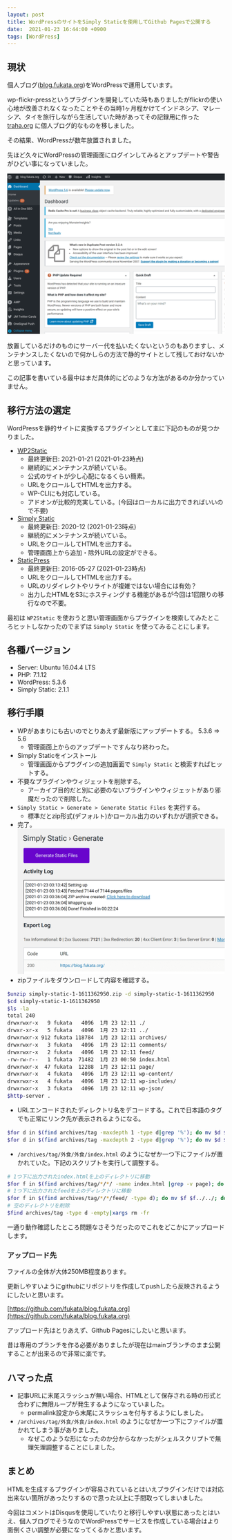 ```yaml
---
layout: post
title: WordPressのサイトをSimply Staticを使用してGithub Pagesで公開する
date:  2021-01-23 16:44:00 +0900
tags: [WordPress]
---
```


## 現状

個人ブログ([blog.fukata.org](https://blog.fukata.org))をWordPressで運用しています。

wp-flickr-pressというプラグインを開発していた時もありましたがflickrの使い心地が改善されなくなったことやその当時1ヶ月程かけてインドネシア、マレーシア、タイを旅行しながら生活していた時があってその記録用に作った [traha.org](https://traha.org) に個人ブログ的なものを移しました。

その結果、WordPressが数年放置されました。

先ほど久々にWordPressの管理画面にログインしてみるとアップデートや警告がひどい事になっていました。

![久々にログインしたWordPressの管理画面](/assets/posts/2021/fba8a604cddebba690b6049ee8b38ff6.png)

放置しているだけのものにサーバー代を払いたくないというのもありますし、メンテナンスしたくないので何かしらの方法で静的サイトとして残しておけないかと思っています。

この記事を書いている最中はまだ具体的にどのような方法があるのか分かっていません。

## 移行方法の選定

WordPressを静的サイトに変換するプラグインとして主に下記のものが見つかりました。

- [WP2Static](https://wp2static.com/)
    - 最終更新日: 2021-01-21 (2021-01-23時点)
    - 継続的にメンテナンスが続いている。
    - 公式のサイトが少し心配になるくらい簡素。
    - URLをクロールしてHTMLを出力する。
    - WP-CLIにも対応している。
    - アドオンが比較的充実している。(今回はローカルに出力できればいいので不要)
- [Simply Static](https://wordpress.org/plugins/simply-static/)
    - 最終更新日: 2020-12 (2021-01-23時点)
    - 継続的にメンテナンスが続いている。
    - URLをクロールしてHTMLを出力する。
    - 管理画面上から追加・除外URLの設定ができる。
- [StaticPress](http://ja.staticpress.net/)
    - 最終更新日: 2016-05-27 (2021-01-23時点)
    - URLをクロールしてHTMLを出力する。
    - URLのリダイレクトやリライトが複雑ではない場合には有効？
    - 出力したHTMLをS3にホスティングする機能があるが今回は1回限りの移行なので不要。

最初は `WP2Static` を使おうと思い管理画面からプラグインを検索してみたところヒットしなかったのでまずは `Simply Static` を使ってみることにします。

## 各種バージョン

- Server: Ubuntu 16.04.4 LTS
- PHP: 7.1.12
- WordPress: 5.3.6
- Simply Static: 2.1.1
 
## 移行手順

- WPがあまりにも古いのでとりあえず最新版にアップデートする。 5.3.6 => 5.6
    - 管理画面上からのアップデートですんなり終わった。
- Simply Staticをインストール
    - 管理画面からプラグインの追加画面で `Simply Static` と検索すればヒットする。
- 不要なプラグインやウィジェットを削除する。
  - アーカイブ目的だと別に必要のないプラグインやウィジェットがあり邪魔だったので削除した。
- `Simply Static > Generate > Generate Static Files` を実行する。
    - 標準だとzip形式(デフォルト)かローカル出力のいずれかが選択できる。
- 完了。
![完了](/assets/posts/2021/43f2d7bf46865fd10d88e561504f2414.png)
- zipファイルをダウンロードして内容を確認する。
```bash
$unzip simply-static-1-1611362950.zip -d simply-static-1-1611362950
$cd simply-static-1-1611362950
$ls -la
total 240
drwxrwxr-x   9 fukata   4096  1月 23 12:11 ./
drwxr-xr-x   5 fukata   4096  1月 23 12:11 ../
drwxrwxr-x 912 fukata 118784  1月 23 12:11 archives/
drwxrwxr-x   3 fukata   4096  1月 23 12:11 comments/
drwxrwxr-x   2 fukata   4096  1月 23 12:11 feed/
-rw-rw-r--   1 fukata  71482  1月 23 00:50 index.html
drwxrwxr-x  47 fukata  12288  1月 23 12:11 page/
drwxrwxr-x   4 fukata   4096  1月 23 12:11 wp-content/
drwxrwxr-x   4 fukata   4096  1月 23 12:11 wp-includes/
drwxrwxr-x   3 fukata   4096  1月 23 12:11 wp-json/
$http-server .
```
- URLエンコードされたディレクトリ名をデコードする。これで日本語のタグでも正常にリンク先が表示されるようになる。
```bash
$for d in $(find archives/tag -maxdepth 1 -type d|grep '%'); do mv $d $(echo $d |nkf --url-input); done
$for d in $(find archives/tag -maxdepth 2 -type d|grep '%'); do mv $d $(echo $d |nkf --url-input); done
```
- `/archives/tag/外食/外食/index.html` のようになぜか一つ下にファイルが置かれていた。下記のスクリプトを実行して調整する。
```bash
# 1つ下に出力されたindex.htmlを上のディレクトリに移動
$for f in $(find archives/tag/*/*/ -name index.html |grep -v page); do mv $f $(echo $f |sed -e s@index.html@../@g); done
# 1つ下に出力されたfeedを上のディレクトリに移動
$for f in $(find archives/tag/*/*/feed/ -type d); do mv $f $f../../; done
# 空のディレクトリを削除
$find archives/tag -type d -empty|xargs rm -fr 
```

一通り動作確認したところ問題なさそうだったのでこれをどこかにアップロードします。

### アップロード先

ファイルの全体が大体250MB程度あります。

更新しやすいようにgithubにリポジトリを作成してpushしたら反映されるようにしたいと思います。

[https://github.com/fukata/blog.fukata.org](https://github.com/fukata/blog.fukata.org)

アップロード先はとりあえず、Github Pagesにしたいと思います。

昔は専用のブランチを作る必要がありましたが現在はmainブランチのまま公開することが出来るので非常に楽です。

## ハマった点

- 記事URLに末尾スラッシュが無い場合、HTMLとして保存される時の形式と合わずに無限ループが発生するようになっていました。
    - permalink設定から末尾にスラッシュを付与するようにしました。
- `/archives/tag/外食/外食/index.html` のようになぜか一つ下にファイルが置かれてしまう事がありました。
    - なぜこのような形になったのか分からなかったがシェルスクリプトで無理矢理調整することにしました。

## まとめ

HTMLを生成するプラグインが容易されているとはいえプラグインだけでは対応出来ない箇所があったりするので思った以上に手間取ってしまいました。

今回はコメントはDisqusを使用していたりと移行しやすい状態にあったとはいえ、個人ブログでそうなのでWordPressでサービスを作成している場合はより面倒くさい調整が必要になってくるかと思います。
